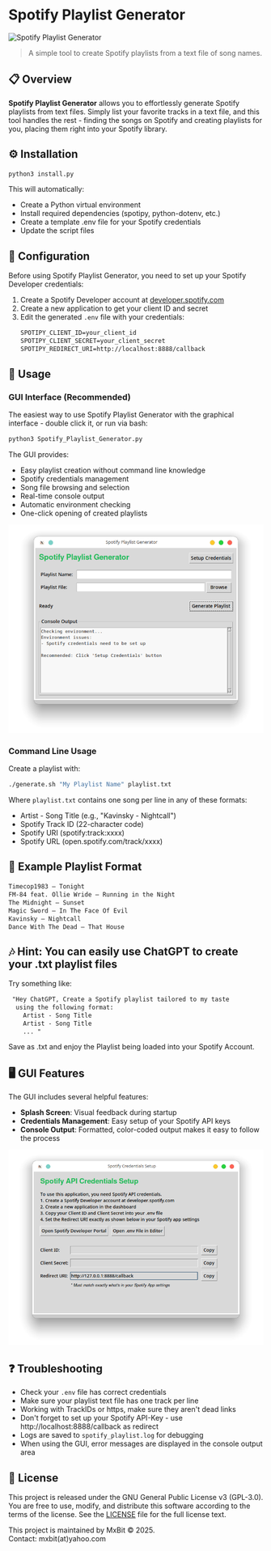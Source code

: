 # Spotify Playlist Generator

![Spotify Playlist Generator](https://img.shields.io/badge/Spotify-Playlist%20Generator-1DB954?style=for-the-badge&logo=spotify&logoColor=white)

> A simple tool to create Spotify playlists from a text file of song names.

## 📋 Overview

**Spotify Playlist Generator** allows you to effortlessly generate Spotify playlists from text files. Simply list your favorite tracks in a text file, and this tool handles the rest - finding the songs on Spotify and creating playlists for you, placing them right into your Spotify library.

## ⚙️ Installation

```bash
python3 install.py
```

This will automatically:
- Create a Python virtual environment
- Install required dependencies (spotipy, python-dotenv, etc.)
- Create a template .env file for your Spotify credentials
- Update the script files

## 🔑 Configuration

Before using Spotify Playlist Generator, you need to set up your Spotify Developer credentials:

1. Create a Spotify Developer account at [developer.spotify.com](https://developer.spotify.com/)
2. Create a new application to get your client ID and secret
3. Edit the generated `.env` file with your credentials:
   ```
   SPOTIPY_CLIENT_ID=your_client_id
   SPOTIPY_CLIENT_SECRET=your_client_secret
   SPOTIPY_REDIRECT_URI=http://localhost:8888/callback
   ```

## 🚀 Usage

### GUI Interface (Recommended)

The easiest way to use Spotify Playlist Generator with the graphical interface - double click it, or run via bash:

```bash
python3 Spotify_Playlist_Generator.py
```

The GUI provides:
- Easy playlist creation without command line knowledge
- Spotify credentials management
- Song file browsing and selection
- Real-time console output
- Automatic environment checking
- One-click opening of created playlists

![GUI Screenshot](demo1.png)

### Command Line Usage

Create a playlist with:

```bash
./generate.sh "My Playlist Name" playlist.txt
```

Where `playlist.txt` contains one song per line in any of these formats:
- Artist - Song Title (e.g., "Kavinsky - Nightcall")
- Spotify Track ID (22-character code)
- Spotify URI (spotify:track:xxxx)
- Spotify URL (open.spotify.com/track/xxxx)

## 📝 Example Playlist Format

```
Timecop1983 – Tonight
FM‑84 feat. Ollie Wride – Running in the Night
The Midnight – Sunset
Magic Sword – In The Face Of Evil
Kavinsky – Nightcall
Dance With The Dead – That House
```

## 🎶 Hint: You can easily use ChatGPT to create your .txt playlist files

Try something like: 
```
 "Hey ChatGPT, Create a Spotify playlist tailored to my taste 
  using the following format: 
    Artist - Song Title
    Artist - Song Title
    ... "
```
Save as .txt and enjoy the Playlist being loaded into your Spotify Account.

## 🖥️ GUI Features

The GUI includes several helpful features:

- **Splash Screen**: Visual feedback during startup
- **Credentials Management**: Easy setup of your Spotify API keys
- **Console Output**: Formatted, color-coded output makes it easy to follow the process

![Credentials Setup](demo2.png)

## ❓ Troubleshooting

- Check your `.env` file has correct credentials
- Make sure your playlist text file has one track per line
- Working with TrackIDs or https, make sure they aren't dead links
- Don't forget to set up your Spotify API-Key - use http://localhost:8888/callback as redirect
- Logs are saved to `spotify_playlist.log` for debugging
- When using the GUI, error messages are displayed in the console output area

## 📄 License

This project is released under the GNU General Public License v3 (GPL-3.0).
You are free to use, modify, and distribute this software according to the terms of the license.
See the [LICENSE](LICENSE) file for the full license text.

This project is maintained by MxBit © 2025.  
Contact: mxbit(at)yahoo.com
